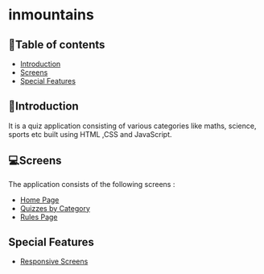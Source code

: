 # inmountains


## 📑Table of contents 

- [Introduction](#introduction)
- [Screens](#screens)
- [Special Features](#special-features)


## 🧩Introduction
It is a quiz application consisting of various categories like maths, science, sports etc built using HTML ,CSS and JavaScript.

## 💻Screens
The application consists of the following screens :
- [Home Page](#home-page)
- [Quizzes by Category](#quizzes-by-category)
- [Rules Page ](#rules-page)

## Special Features
- [Responsive Screens](#responsive-screens)

